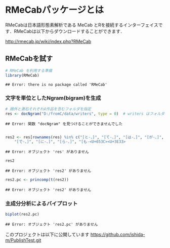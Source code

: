 RMeCabパッケージとは
========================================================
RMeCabは日本語形態素解析である MeCab とRを接続するインターフェイスです．RMeCabは以下からダウンロードすることができます．

http://rmecab.jp/wiki/index.php?RMeCab

RMeCabを試す
-------------------------


```r
# RMeCab を利用する準備
library(RMeCab)
```

```
## Error: there is no package called 'RMeCab'
```


### 文字を単位としたNgram(bigram)を生成

```r
# 鴎外と漱石それぞれ4作品を含むフォルダを指定
res <- docNgram("D:/fromC/data/writers", type = 0)  # writers はフォルダ名
```

```
## Error: 関数 "docNgram" を見つけることができませんでした
```

```r

res2 <- res[rownames(res) %in% c("[と-、]", "[て-、]", "[は-、]", "[が-、]", 
    "[で-、]", "[に-、]", "[ら-、]", "[も-<U+653C><U+3E33>
```

```
## Error: オブジェクト 'res' がありません
```

```r
res2
```

```
## Error: オブジェクト 'res2' がありません
```

```r
res2.pc <- princomp(t(res2))
```

```
## Error: オブジェクト 'res2' がありません
```


### 主成分分析によるバイプロット


```r
biplot(res2.pc)
```

```
## Error: オブジェクト 'res2.pc' がありません
```

このプロジェクトは以下に公開しています
https://github.com/ishida-m/PublishTest.git
